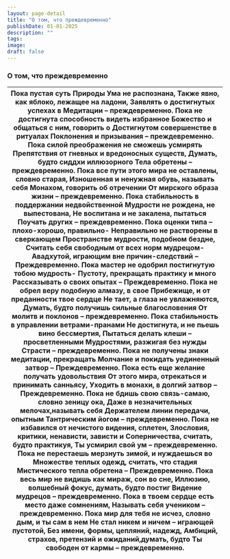 ```yaml
---
layout: page-detail
title: "О том, что преждевременно"
publishDate: 01-01-2025
description: ""
tags:
image:
draft: false
---
```


### О том, что преждевременно

| Пока пустая суть Природы Ума не распознана,  Также явно, как яблоко, лежащее на ладони,  Заявлять о достигнутых успехах в  Медитации – преждевременно.  Пока не достигнута способность видеть избранное  Божество и общаться с ним, говорить о  Достигнутом совершенстве в ритуалах  Поклонения и призывания – преждевременно.  Пока силой преображения не сможешь усмирять  Препятствия от гневных и вредоносных существ,  Думать, будто сиддхи иллюзорного  Тела обретены – преждевременно.  Пока все пути этого мира не оставлены, словно старая,  Изношенная и ненужная обувь, называть себя  Монахом, говорить об отречении  От мирского образа жизни – преждевременно.  Пока стабильность в поддержании недвойственной  Мудрости не рождена, не выпестована,  Не воспитана и не закалена, пытаться  Поучать других – преждевременно.  Пока оценки типа – плохо-хорошо, правильно-  Неправильно не растворены в сверкающем  Пространстве мудрости, подобном бездне,  Считать себя свободным от всех норм мудрецом-  Авадхутой, играющим вне причин-следствий –  Преждевременно.  Пока мастер не одобрил постигнутую тобою мудрость-  Пустоту, прекращать практику и много  Рассказывать о своих опытах –  Преждевременно.  Пока не обрел веру подобную алмазу, в свое  Прибежище, и от преданности твое сердце  Не тает, а глаза не увлажняются,  Думать, будто получишь сильные благословения  От молитв и поклонов – преждевременно.  Пока стабильность в управлении ветрами-пранами  Не достигнута, и не пьешь вино бессмертия,  Пытаться делать клеши – просветленными  Мудростями, разжигая без нужды  Страсти – преждевременно.  Пока не получены знаки медитации, прекращать  Молчание и покидать уединенный затвор –  Преждевременно.  Пока есть еще желание получать удовольствия  От этого мира, отрекаться и принимать санньясу,  Уходить в монахи, в долгий затвор –  Преждевременно.  Пока не бдишь свою связь-самаю, словно зеницу ока,  Даже в незначительных мелочах,называть себя  Держателем линии передачи, опытным  Тантрическим йогом – преждевременно.  Пока не избавился от нечистого видения, сплетен,  Злословия, критики, ненависти, зависти и  Соперничества, считать, будто практикуя,  Ты усмирил свой ум – преждевременно.  Пока не перестаешь мерзнуть зимой, и нуждаешься во  Множестве теплых одежд, считать, что стадия  Мистического тепла обретена –  Преждевременно.  Пока весь мир не видишь как мираж, сон во сне,  Иллюзию, волшебный фокус, думать, будто постиг  Видение мудрецов – преждевременно.  Пока в твоем сердце есть место даже сомнениям,  Называть себя учеником – преждевременно.  Пока мир для тебя не исчез, словно дым, и ты сам в нем  Не стал никем и ничем – играющей пустотой,  Без имени, формы, цепляний, надежд,  Амбиций, страхов, претензий и ожиданий,думать, будто  Ты свободен от кармы – преждевременно. |
| ----------------------------------------------------------------------------------------------------------------------------------------------------------------------------------------------------------------------------------------------------------------------------------------------------------------------------------------------------------------------------------------------------------------------------------------------------------------------------------------------------------------------------------------------------------------------------------------------------------------------------------------------------------------------------------------------------------------------------------------------------------------------------------------------------------------------------------------------------------------------------------------------------------------------------------------------------------------------------------------------------------------------------------------------------------------------------------------------------------------------------------------------------------------------------------------------------------------------------------------------------------------------------------------------------------------------------------------------------------------------------------------------------------------------------------------------------------------------------------------------------------------------------------------------------------------------------------------------------------------------------------------------------------------------------------------------------------------------------------------------------------------------------------------------------------------------------------------------------------------------------------------------------------------------------------------------------------------------------------------------------------------------------------------------------------------------------------------------------------------------------------------------------------------------------------------------------------------------------------------------------------------------------------------------------------------------------------------------------------------------------------------------------------------------------------------------------------------------------------------------------------------------------------------------------------------------------------------------------------------------------------------------------------------------------------------------------------------------------------------------------------------------------------------------------------------------------------------------------------------------------------- |
  
  
